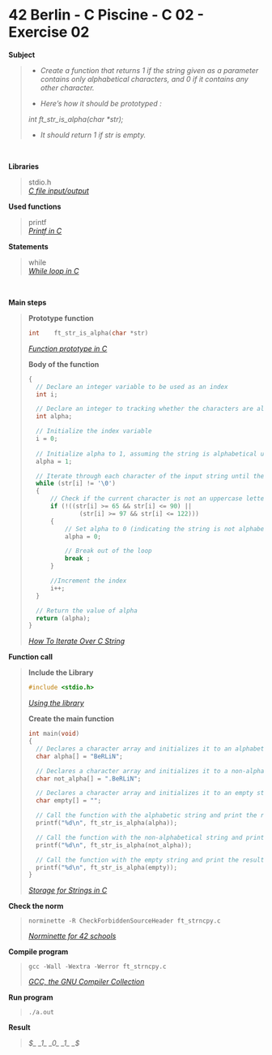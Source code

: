 # 42 Berlin - C Piscine - C 02 - Exercise 02

**Subject**
> * _Create a function that returns 1 if the string given as a parameter contains only alphabetical characters, and 0 if it contains any other character._   
>
> * _Here’s how it should be prototyped :_   
>
>_int ft_str_is_alpha(char *str);_    
>
> * _It should return 1 if str is empty._

<br>

**Libraries**        
>
>stdio.h    
>_[C file input/output](https://en.wikipedia.org/wiki/C_file_input/output)_
>   

**Used functions**   
>
>printf   
>_[Printf in C](https://www.geeksforgeeks.org/printf-in-c/)_    

**Statements**
>
>while    
>_[While loop in C](https://www.geeksforgeeks.org/c-while-loop/?ref=lbp)_

<br>

**Main steps**
>
>**Prototype function**
>```c
>int	ft_str_is_alpha(char *str)
>```  
>
>_[Function prototype in C](https://www.geeksforgeeks.org/function-prototype-in-c/)_     
>
>**Body of the function**
>```c
>{
>	// Declare an integer variable to be used as an index
>	int	i;
>
>	// Declare an integer to tracking whether the characters are alphabetical (1) or not (0), respectively.
>	int	alpha;
>
>	// Initialize the index variable
>	i = 0;
>	
>	// Initialize alpha to 1, assuming the string is alphabetical until proven otherwise or empty
>	alpha = 1;
>
>	// Iterate through each character of the input string until the null terminator is encountered
>	while (str[i] != '\0')
>	{
>		// Check if the current character is not an uppercase letter (ASCII values 65-90) or a lowercase letter (ASCII values 97-122) 
>		if (!((str[i] >= 65 && str[i] <= 90) || 
>				(str[i] >= 97 && str[i] <= 122)))
>		{
>			// Set alpha to 0 (indicating the string is not alphabetical)
>			alpha = 0;
>
>			// Break out of the loop
>			break ;
>		}
>
>		//Increment the index
>		i++;
>	}
>
>	// Return the value of alpha
>	return (alpha);
>}    
>```
>_[How To Iterate Over C String](https://dev.to/zirkelc/how-to-iterate-over-c-string-lcj)_      
>


**Function call**
>**Include the Library**
>```c
>#include <stdio.h>
>```
>_[Using the library](https://www.gnu.org/software/libc/manual/html_mono/libc.html#Using-the-Library)_
>
>**Create the main function**
>```c
>int main(void)
>{   
>	// Declares a character array and initializes it to an alphabetic string
>	char alpha[] = "BeRLiN";
>
>	// Declares a character array and initializes it to a non-alphabetical string
>	char not_alpha[] = ".BeRLiN";
>
>	// Declares a character array and initializes it to an empty string
>	char empty[] = "";
>
>	// Call the function with the alphabetic string and print the result
>	printf("%d\n", ft_str_is_alpha(alpha));
>
>	// Call the function with the non-alphabetical string and print the result
>	printf("%d\n", ft_str_is_alpha(not_alpha));
>
>	// Call the function with the empty string and print the result
>	printf("%d\n", ft_str_is_alpha(empty));
>}  
>```    
>_[Storage for Strings in C](https://www.geeksforgeeks.org/storage-for-strings-in-c/)_      

**Check the norm**
>```
>norminette -R CheckForbiddenSourceHeader ft_strncpy.c
>```
>_[Norminette for 42 schools](https://github.com/42School/norminette)_

**Compile program**
>```
>gcc -Wall -Wextra -Werror ft_strncpy.c
>```
>_[GCC, the GNU Compiler Collection](https://gcc.gnu.org)_

**Run program**
>```
>./a.out
>```

**Result**
>_$_    
>_1_   
>_0_   
>_1_   
>_$_   
